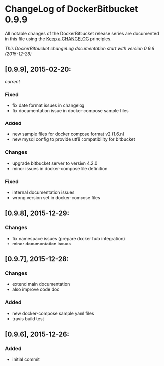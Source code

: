 # ChangeLog of DockerBitbucket 0.9.9

All notable changes of the DockerBitbucket release series are documented in this file using the [Keep a CHANGELOG](http://keepachangelog.com/) principles.

_This DockerBitbucket changeLog documentation start with version 0.9.6 (2015-12-26)_


## [0.9.9], 2015-02-20:
_current_

### Fixed
- fix date format issues in changelog
- fix documentation issue in docker-compose sample files

### Added
- new sample files for docker compose format v2 (1.6.n)
- new mysql config to provide utf8 compatibility for bitbucket

### Changes
- upgrade bitbucket server to version 4.2.0
- minor issues in docker-compose file definition

### Fixed
- internal documentation issues
- wrong version set in docker-compose files

## [0.9.8], 2015-12-29:

### Changes
- fix namespace issues (prepare docker hub integration)
- minor documentation issues


## [0.9.7], 2015-12-28:

### Changes
- extend main documentation
- also improve code doc

### Added
- new docker-compose sample yaml files
- travis build test

## [0.9.6], 2015-12-26:

### Added
- initial commit